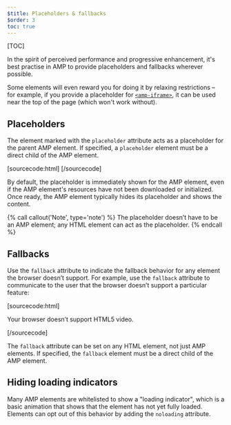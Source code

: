 ```yaml
---
$title: Placeholders & fallbacks
$order: 3
toc: true
---
```

[TOC]


In the spirit of perceived performance and progressive enhancement, it's best practise in AMP to provide placeholders and fallbacks wherever possible.

Some elements will even reward you for doing it by relaxing restrictions – for example, if you provide a placeholder for [`<amp-iframe>`](/docs/reference/components/amp-iframe.html#iframe-with-placeholder), it can be used near the top of the page (which won't work without).

## Placeholders

The element marked with the `placeholder` attribute acts
as a placeholder for the parent AMP element.
If specified, a `placeholder` element must be a direct child of the AMP element.

[sourcecode:html]
<amp-anim src="animated.gif" width=466 height=355 layout="responsive">
    <amp-img placeholder src="preview.png" layout="fill"></amp-img>
</amp-anim>
[/sourcecode]

By default, the placeholder is immediately shown for the AMP element,
even if the AMP element's resources have not been downloaded or initialized.
Once ready, the AMP element typically hides its placeholder and shows the content.

{% call callout('Note', type='note') %}
The placeholder doesn’t have to be an AMP element;
any HTML element can act as the placeholder.
{% endcall %}

## Fallbacks

Use the `fallback` attribute to indicate the fallback behavior
for any element the browser doesn’t support.
For example, use the `fallback` attribute to communicate to the user
that the browser doesn’t support a particular feature:

[sourcecode:html]
<amp-video width=400 height=300 src="https://yourhost.com/videos/myvideo.mp4"
    poster="myvideo-poster.jpg">
  <div fallback>
    <p>Your browser doesn’t support HTML5 video.</p>
  </div>
</amp-video>
[/sourcecode]

The `fallback` attribute can be set on any HTML element, not just AMP elements.
If specified, the `fallback` element must be a direct child of the AMP element.

## Hiding loading indicators

Many AMP elements are whitelisted to show a "loading indicator",
which is a basic animation that shows that the element has not yet fully loaded.
Elements can opt out of this behavior by adding the `noloading` attribute.
